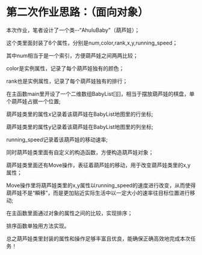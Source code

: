 # 第二次作业思路：（面向对象）

本次作业，笔者设计了一个类--“AhuluBaby"（葫芦娃）；

这个类里面封装了6个属性，分别是num,color,rank,x,y,running_speed；

其中num相当于是一个索引，方便葫芦娃之间两两比较；

color是实例属性，记录了每个葫芦娃独有的颜色；

rank也是实例属性，记录了每个葫芦娃独有的排行；

在主函数main里开设了一个二维数组BabyList[][]，相当于摆放葫芦娃的棋盘，单个葫芦娃占据一个位置;

葫芦娃类里的属性x记录着该葫芦娃在BabyList地图里的行坐标;

葫芦娃类里的属性y记录着该葫芦娃在BabyList地图里的列坐标;

running_speed记录着该葫芦娃的移动速率;

同时葫芦娃类里面有自定义的构造函数，方便构造葫芦娃对象；

葫芦娃类里面还有Move操作，表征着葫芦娃的移动，用于改变葫芦娃类里的x,y属性；

Move操作里将葫芦娃类里的x,y属性以running_speed的速度进行改变，从而使得葫芦娃不是“瞬移”，而是更加贴近实际生活中以一定大小的速率往目标位置进行移动;


在主函数里面通过对象的属性之间的比较，实现排序；

排序函数单独用方法实现。

总之葫芦娃类里封装的属性和操作足够丰富且优良，能确保正确高效地完成本次任务！